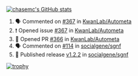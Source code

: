 [![chasemc's GitHub stats](https://github-readme-stats.vercel.app/api?username=chasemc)](https://github.com/anuraghazra/github-readme-stats)


<!--START_SECTION:activity-->
1. 🗣 Commented on [#367](https://github.com/KwanLab/Autometa/issues/367#issuecomment-2471160743) in [KwanLab/Autometa](https://github.com/KwanLab/Autometa)
2. ❗ Opened issue [#367](https://github.com/KwanLab/Autometa/issues/367) in [KwanLab/Autometa](https://github.com/KwanLab/Autometa)
3. 💪 Opened PR [#366](https://github.com/KwanLab/Autometa/pull/366) in [KwanLab/Autometa](https://github.com/KwanLab/Autometa)
4. 🗣 Commented on [#114](https://github.com/socialgene/sgnf/pull/114#issuecomment-2439684864) in [socialgene/sgnf](https://github.com/socialgene/sgnf)
5. 🚀 Published release [v1.2.2](https://github.com/socialgene/sgnf/releases/tag/v1.2.2) in [socialgene/sgnf](https://github.com/socialgene/sgnf)
<!--END_SECTION:activity-->
[![trophy](https://github-profile-trophy.vercel.app/?username=chasemc)](https://github.com/ryo-ma/github-profile-trophy)

